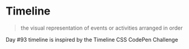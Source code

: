 # Timeline 
> the visual representation of events or activities arranged in order

Day #93 timeline is inspired by the Timeline CSS CodePen Challenge 
